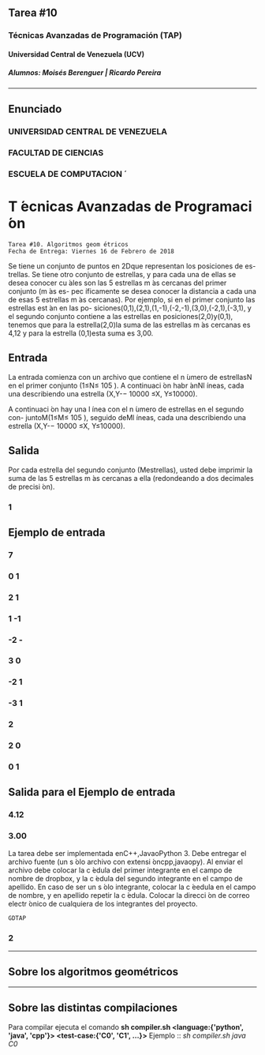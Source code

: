 ## Tarea #10
### Técnicas Avanzadas de Programación (TAP)
#### Universidad Central de Venezuela (UCV)
##### Alumnos: Moisés Berenguer | Ricardo Pereira

---
## Enunciado

### UNIVERSIDAD CENTRAL DE VENEZUELA

### FACULTAD DE CIENCIAS

### ESCUELA DE COMPUTACION ́

# T ́ecnicas Avanzadas de Programaci ́on

```
Tarea #10. Algoritmos geom ́etricos
Fecha de Entrega: Viernes 16 de Febrero de 2018
```
Se tiene un conjunto de puntos en 2Dque representan los posiciones de es-
trellas. Se tiene otro conjunto de estrellas, y para cada una de ellas se desea
conocer cu ́ales son las 5 estrellas m ́as cercanas del primer conjunto (m ́as es-
pec ́ıficamente se desea conocer la distancia a cada una de esas 5 estrellas m ́as
cercanas). Por ejemplo, si en el primer conjunto las estrellas est ́an en las po-
siciones(0,1),(2,1),(1,-1),(-2,-1),(3,0),(-2,1),(-3,1), y el segundo
conjunto contiene a las estrellas en posiciones(2,0)y(0,1), tenemos que para
la estrella(2,0)la suma de las estrellas m ́as cercanas es 4,12 y para la estrella
(0,1)esta suma es 3,00.

## Entrada

La entrada comienza con un archivo que contiene el n ́umero de estrellasN
en el primer conjunto (1≤N≤ 105 ). A continuaci ́on habr ́anNl ́ıneas, cada
una describiendo una estrella (X,Y-− 10000 ≤X, Y≤10000).

A continuaci ́on hay una l ́ınea con el n ́umero de estrellas en el segundo con-
juntoM(1≤M≤ 105 ), seguido deMl ́ıneas, cada una describiendo una estrella
(X,Y-− 10000 ≤X, Y≤10000).

## Salida

Por cada estrella del segundo conjunto (Mestrellas), usted debe imprimir
la suma de las 5 estrellas m ́as cercanas a ella (redondeando a dos decimales de
precisi ́on).

### 1


## Ejemplo de entrada

### 7

### 0 1

### 2 1

### 1 -1

### -2 -

### 3 0

### -2 1

### -3 1

### 2

### 2 0

### 0 1

## Salida para el Ejemplo de entrada

### 4.12
### 3.00

La tarea debe ser implementada enC++,JavaoPython 3. Debe entregar
el archivo fuente (un s ́olo archivo con extensi ́oncpp,javaopy). Al enviar el
archivo debe colocar la c ́edula del primer integrante en el campo de nombre de
dropbox, y la c ́edula del segundo integrante en el campo de apellido. En caso de
ser un s ́olo integrante, colocar la c ́eedula en el campo de nombre, y en apellido
repetir la c ́edula. Colocar la direcci ́on de correo electr ́onico de cualquiera de los
integrantes del proyecto.

```
GDTAP
```
### 2


---
## Sobre los algoritmos geométricos

---
## Sobre las distintas compilaciones
Para compilar ejecuta el comando **sh compiler.sh <language:{'python', 'java', 'cpp'}> <test-case:{'C0', 'C1', ...}>**
Ejemplo :: *sh compiler.sh java C0*